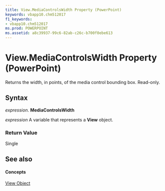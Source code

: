 ```yaml
---
title: View.MediaControlsWidth Property (PowerPoint)
keywords: vbapp10.chm512017
f1_keywords:
- vbapp10.chm512017
ms.prod: POWERPOINT
ms.assetid: a8c39937-99c6-82ab-c26c-b700f0ebe613
---
```



# View.MediaControlsWidth Property (PowerPoint)

Returns the width, in points, of the media control bounding box. Read-only.


## Syntax

 _expression_. **MediaControlsWidth**

 _expression_ A variable that represents a **View** object.


### Return Value

Single


## See also


#### Concepts


[View Object](view-object-powerpoint.md)

